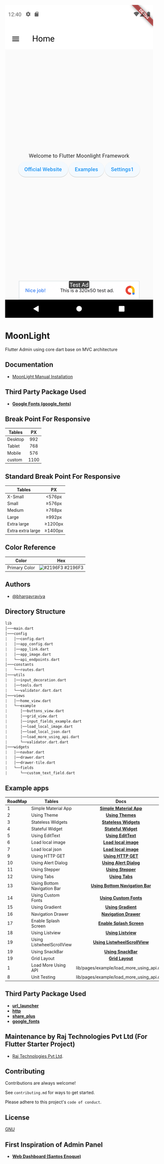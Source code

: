 ![Logo](../screenshot.png)


# MoonLight

Flutter Admin using core dart  base on MVC architecture

## Documentation

- [MoonLight Manual Installation](#moonlight-manual-installation)


## Third Party Package Used
- **[Google Fonts (google_fonts)](https://pub.dev/packages/google_fonts)**

## Break Point For Responsive

| Tables  |  PX   |
| ------- | :---: |
| Desktop |  992  |
| Tablet  |  768  |
| Mobile  |  576  |
| custom  | 1100  |

## Standard Break Point For Responsive

| Tables  |  PX   |
| ------- | :---: |
| X-Small |  <576px  |
| Small |  ≥576px  |
| Medium |  ≥768px  |
| Large |  ≥992px  |
| Extra large  |  ≥1200px  |
| Extra extra large  |  ≥1400px  |

## Color Reference

| Color             | Hex                                                                |
| ----------------- | ------------------------------------------------------------------ |
| Primary Color | ![#2196F3](https://via.placeholder.com/10/2196F3?text=+) #2196F3 |


## Authors

- [@bhargavraviya](https://www.github.com/bhargavraviya)


## Directory Structure

```dart
lib
│───main.dart
│───config
|   │──config.dart
|   │──app_config.dart
|   │──app_link.dart
|   │──app_image.dart
|   └──api_endpoints.dart
│───constants
|   └──routes.dart
│───utils
|   │──input_decoration.dart
|   │──tools.dart
|   └──validator.dart.dart
│───views
|   │──home_view.dart
|   └──example
|      │──buttons_view.dart
|      │──grid_view.dart
|      │──input_fields_example.dart
|      │──load_local_image.dart
|      │──load_local_json.dart
|      │──load_more_using_api.dart
|      └──validator.dart.dart
│───widgets
|   │──navbar.dart
|   │──drawer.dart
|   │──drawer-tile.dart
|   └──fields
|      └──custom_text_field.dart
```

## Example apps


| RoadMap | Tables                      |                                                         Docs                                                          |
| ------- | --------------------------- | :-------------------------------------------------------------------------------------------------------------------: |
| 1       | Simple Material App         |        **[Simple Material App](https://medium.com/rajtechnologies/flutter-simple-material-app-cd266b964725)**         |
| 2       | Using Theme                 |                **[Using Themes](https://medium.com/rajtechnologies/flutter-using-theme-a68509abb3c2)**                | Yes |
| 3       | Stateless Widgets           |          **[Stateless Widgets](https://medium.com/rajtechnologies/flutter-stateless-widgets-d5760ecdff15)**           |
| 4       | Stateful Widget             |            **[Stateful Widget](https://medium.com/rajtechnologies/flutter-stateful-widget-110750287726)**             |
| 5       | Using EditText              |             **[Using EditText](https://medium.com/rajtechnologies/flutter-using-edittext-7f3681aab3a2)**              |
| 6       | Load local image            |           **[Load local image](https://medium.com/rajtechnologies/flutter-load-local-image-cc238266872b)**            |
| 7       | Load local json             |            **[Load local image](https://medium.com/rajtechnologies/flutter-load-local-json-829c77284233)**            |
| 9       | Using HTTP GET              |             **[Using HTTP GET](https://medium.com/rajtechnologies/flutter-using-http-get-6a70fe4534fc)**              |
| 10      | Using Alert Dialog          |         **[Using Alert Dialog](https://medium.com/rajtechnologies/flutter-using-alert-dialog-f8183c40056d)**          |
| 11      | Using Stepper               |              **[Using Stepper](https://medium.com/rajtechnologies/flutter-using-stepper-f745c3dc3907)**               |
| 12      | Using Tabs                  |                 **[Using Tabs](https://medium.com/rajtechnologies/flutter-using-tabs-cab50f04bbff)**                  |
| 13      | Using Bottom Navigation Bar | **[Using Bottom Navigation Bar](https://medium.com/rajtechnologies/flutter-using-bottom-navigation-bar-2808a9bd523)** |
| 14      | Using Custom Fonts          |         **[Using Custom Fonts](https://medium.com/rajtechnologies/flutter-using-custom-fonts-9f638fabdccb)**          |
| 15      | Using Gradient              |             **[Using Gradient](https://medium.com/rajtechnologies/flutter-using-gradient-e9a16d9de778)**              |
| 16      | Navigation Drawer           |          **[Navigation Drawer](https://medium.com/rajtechnologies/flutter-navigation-drawer-216f30063198)**           |
| 17      | Enable Splash Screen        |       **[Enable Splash Screen](https://medium.com/rajtechnologies/flutter-enable-splash-screen-ceefac3a7d56)**        |
| 18      | Using Listview              |              **[Using Listview](https://medium.com/rajtechnologies/flutter-using-listview-4cc866dd352)**              |
| 19      | Using ListwheelScrollView   |  **[Using ListwheelScrollView](https://medium.com/rajtechnologies/flutter-using-listwheelscrollview-24843b1ecf09)**   |
| 19      | Using SnackBar              |             **[Using SnackBar](https://medium.com/rajtechnologies/flutter-using-snackbar-fc2cd752f02d)**              |
| 19      | Grid Layout                 |                **[Grid Layout](https://medium.com/rajtechnologies/flutter-grid-layout-f95f67fe88a7)**                 |
| 1       | Load More Using API         |                                      lib/pages/example/load_more_using_api.dart                                       |
| 8                           |                                                     Unit Testing                                                      | lib/pages/example/load_more_using_api.dart | https://github.com/nisrulz/flutter-examples/blob/develop/unit_testing/test/unit/formValidator_test.dart

## Third Party Package Used

- **[url_launcher](https://pub.dev/packages/url_launcher)**
- **[http](https://pub.dev/packages/http)**
- **[share_plus](https://pub.dev/packages/share_plus)**
- **[google_fonts](https://pub.dev/packages/google_fonts)**

## Maintenance by Raj Technologies Pvt Ltd (For Flutter Starter Project)

- [Raj Technologies Pvt Ltd](http://www.rajtechnologies.com/contact-web-design-development-marketing-Ahmedabad-India-Gujarat.php+).

## Contributing

Contributions are always welcome!

See `contributing.md` for ways to get started.

Please adhere to this project's `code of conduct`.


## License

[GNU](https://github.com/RajTechnologiesPvtLtd/flutter-moonlight/blob/master/LICENSE)

## First Inspiration of Admin Panel

- **[Web Dashboard (Santos Enoque)](https://github.com/Santos-Enoque/flutter-web-dashboard-template)**